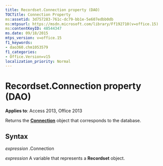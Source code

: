 ```yaml
---
title: Recordset.Connection property (DAO)
TOCTitle: Connection Property
ms:assetid: 3d757283-761c-dc79-bb1e-5e607edbb0db
ms:mtpsurl: https://msdn.microsoft.com/library/Ff192710(v=office.15)
ms:contentKeyID: 48544347
ms.date: 09/18/2015
mtps_version: v=office.15
f1_keywords:
- dao360.chm1053579
f1_categories:
- Office.Version=v15
localization_priority: Normal
---
```


# Recordset.Connection property (DAO)


**Applies to**: Access 2013, Office 2013

Returns the **[Connection](connection-object-dao.md)** object that corresponds to the database.

## Syntax

*expression* .Connection

*expression* A variable that represents a **Recordset** object.

